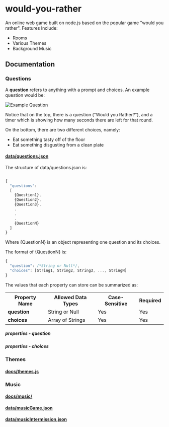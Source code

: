 # would-you-rather
An online web game built on node.js based on the popular game "would you rather". Features Include:
* Rooms
* Various Themes
* Background Music

## Documentation

### Questions

A **question** refers to anything with a prompt and choices. An example question would be:

![Example Question](https://i.pinimg.com/originals/82/e5/76/82e57631dfdd12b394a7262d89754be0.png)

Notice that on the top, there is a question ("Would you Rather?"), and a timer which is showing how many seconds there are left for that round.

On the bottom, there are two different choices, namely:

* Eat something tasty off of the floor
* Eat something disgusting from a clean plate

#### [data/questions.json](data/questions.json)

The structure of data/questions.json is:
```JavaScript

{
  "questions":
  [
    {Question1},
    {Question2},
    {Question3},
    .
    .
    .
    {QuestionN}
  ]
}

```

Where {QuestionN} is an object representing one question and its choices.

The format of {QuestionN} is:
```JavaScript
{
  "question": /*String or Null*/,
  "choices": [String1, String2, String3, ..., StringN]
}
```

The values that each property can store can be summarized as:
<table>
  <tr>
    <th>
      <b>
        Property Name
      </b>
    </th>
    <th>
      <b>
        Allowed Data Types
      </b>
    </th>
    <th>
      <b>
        Case-Sensitive
      </b>
    </th>
    <th>
      <b>
        Required
      </b>
    </th>
  </tr>

  <tr>
    <td>
      <b>
        question
      </b>
    </td>
    <td>
      String or Null
    </td>
    <td>
      Yes
    </td>
    <td>
      Yes
    </td>
  </tr>

  <tr>
    <td>
      <b>
        choices
      </b>
    </td>
    <td>
      Array of Strings
    </td>
    <td>
      Yes
    </td>
    <td>
      Yes
    </td>
  </tr>
</table>

##### properties - question

##### properties - choices

### Themes

#### [docs/themes.js](docs/themes.js)

### Music

#### [docs/music/](docs/music/)

#### [data/musicGame.json](data/musicGame.json)

#### [data/musicIntermission.json](data/musicIntermission.json)
